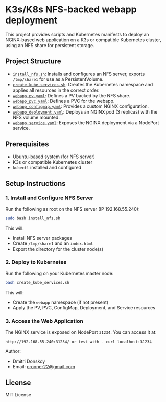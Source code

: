 # K3s/K8s NFS-backed webapp deployment

This project provides scripts and Kubernetes manifests to deploy an NGINX-based web application on a K3s or compatible Kubernetes cluster, using an NFS share for persistent storage.

## Project Structure

- [`install_nfs.sh`](install_nfs.sh): Installs and configures an NFS server, exports `/tmp/share1` for use as a PersistentVolume.
- [`create_kube_services.sh`](create_kube_services.sh): Creates the Kubernetes namespace and applies all resources in the correct order.
- [`webapp_pv.yaml`](webapp_pv.yaml): Defines a PV backed by the NFS share.
- [`webapp_pvc.yaml`](webapp_pvc.yaml): Defines a PVC for the webapp.
- [`webapp_configmap.yaml`](webapp_configmap.yaml): Provides a custom NGINX configuration.
- [`webapp_deployment.yaml`](webapp_deployment.yaml): Deploys an NGINX pod (3 replicas) with the NFS volume mounted.
- [`webapp_service.yaml`](webapp_service.yaml): Exposes the NGINX deployment via a NodePort service.

## Prerequisites

- Ubuntu-based system (for NFS server)
- K3s or compatible Kubernetes cluster
- `kubectl` installed and configured

## Setup Instructions

### 1. Install and Configure NFS Server

Run the following as root on the NFS server (IP 192.168.55.240):

```sh
sudo bash install_nfs.sh
```

This will:
- Install NFS server packages
- Create `/tmp/share1` and an `index.html`
- Export the directory for the cluster node(s)

### 2. Deploy to Kubernetes

Run the following on your Kubernetes master node:

```sh
bash create_kube_services.sh
```

This will:
- Create the `webapp` namespace (if not present)
- Apply the PV, PVC, ConfigMap, Deployment, and Service resources 

### 3. Access the Web Application

The NGINX service is exposed on NodePort `31234`. You can access it at:

```
http://192.168.55.240:31234/ or test with - curl localhost:31234
```

Author:
- Dmitri Donskoy
- Email: crooper22@gmail.com


## License

MIT License